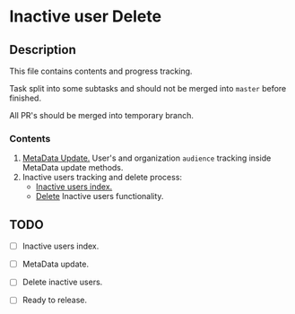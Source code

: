 # Inactive user Delete

## Description
This file contains contents and progress tracking.

Task split into some subtasks and should not be merged into `master` before finished.

All PR's should be merged into temporary branch.

### Contents 
1. [MetaData Update.](./user_and_organization_meta_update.md) User's and organization `audience` tracking inside MetaData update methods.
2. Inactive users tracking and delete process:
    - [Inactive users index.](./user_index.md)
    - [Delete](./inactive_user_delete.md) Inactive users functionality.

## TODO
- [ ] Inactive users index.
- [ ] MetaData update.
- [ ] Delete inactive users.
- [ ] Ready to release.

